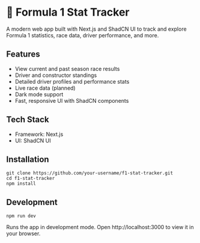 # 🏁 Formula 1 Stat Tracker
A modern web app built with Next.js and ShadCN UI to track and explore Formula 1 statistics, race data, driver performance, and more.

## Features
- View current and past season race results
- Driver and constructor standings
- Detailed driver profiles and performance stats
- Live race data (planned)
- Dark mode support
- Fast, responsive UI with ShadCN components

## Tech Stack
- Framework: Next.js
- UI: ShadCN UI

## Installation
```
git clone https://github.com/your-username/f1-stat-tracker.git
cd f1-stat-tracker
npm install
```

## Development
```
npm run dev
```
Runs the app in development mode. Open http://localhost:3000 to view it in your browser.